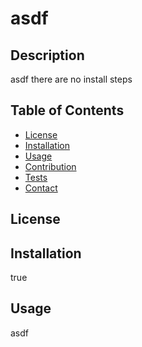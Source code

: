 
# asdf

## Description
asdf
there are no install steps

## Table of Contents
- [License](#license)
- [Installation](#installation)
- [Usage](#usage)
- [Contribution](#contribution)
- [Tests](#tests)
- [Contact](#contact)

## License
 

 ## Installation
 true

 ## Usage
 asdf

 
